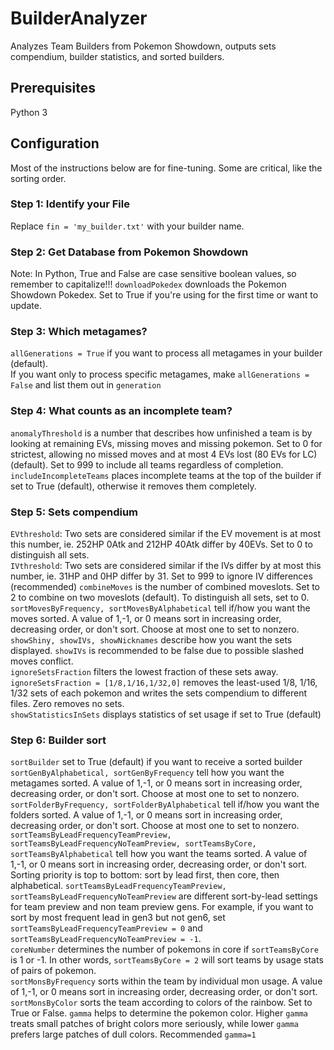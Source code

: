 # BuilderAnalyzer
Analyzes Team Builders from Pokemon Showdown, outputs sets compendium, builder statistics, and sorted builders.  
## Prerequisites
Python 3
## Configuration
Most of the instructions below are for fine-tuning.  Some are critical, like the sorting order.  
### Step 1: Identify your File
Replace 
```fin = 'my_builder.txt'```
with your builder name.  
### Step 2: Get Database from Pokemon Showdown
Note: In Python, True and False are case sensitive boolean values, so remember to capitalize!!!
```downloadPokedex``` downloads the Pokemon Showdown Pokedex.  Set to True if you're using for the first time or want to update.  
### Step 3: Which metagames?
```allGenerations = True``` if you want to process all metagames in your builder (default).  
If you want only to process specific metagames, make ```allGenerations = False``` and list them out in ```generation```
### Step 4: What counts as an incomplete team?  
```anomalyThreshold``` is a number that describes how unfinished a team is by looking at remaining EVs, missing moves and missing pokemon.  Set to 0 for strictest, allowing no missed moves and at most 4 EVs lost (80 EVs for LC) (default).  Set to 999 to include all teams regardless of completion.  
```includeIncompleteTeams``` places incomplete teams at the top of the builder if set to True (default), otherwise it removes them completely.  
### Step 5: Sets compendium
```EVthreshold```: Two sets are considered similar if the EV movement is at most this number, ie. 252HP 0Atk and 212HP 40Atk differ by 40EVs.  Set to 0 to distinguish all sets.  
```IVthreshold```: Two sets are considered similar if the IVs differ by at most this number, ie. 31HP and 0HP differ by 31.  Set to 999 to ignore IV differences (recommended)
```combineMoves``` is the number of combined moveslots.  Set to 2 to combine on two moveslots (default).  To distinguish all sets, set to 0.  
```sortMovesByFrequency, sortMovesByAlphabetical``` tell if/how you want the moves sorted.  A value of 1,-1, or 0 means sort in increasing order, decreasing order, or don't sort.  Choose at most one to set to nonzero.  
```showShiny, showIVs, showNicknames``` describe how you want the sets displayed.  ```showIVs``` is recommended to be false due to possible slashed moves conflict.  
```ignoreSetsFraction``` filters the lowest fraction of these sets away.  ```ignoreSetsFraction = [1/8,1/16,1/32,0]``` removes the least-used 1/8, 1/16, 1/32 sets of each pokemon and writes the sets compendium to different files.  Zero removes no sets.  
```showStatisticsInSets``` displays statistics of set usage if set to True (default)
### Step 6: Builder sort
```sortBuilder``` set to True (default) if you want to receive a sorted builder
```sortGenByAlphabetical, sortGenByFrequency``` tell how you want the metagames sorted.  A value of 1,-1, or 0 means sort in increasing order, decreasing order, or don't sort.  Choose at most one to set to nonzero.  
```sortFolderByFrequency, sortFolderByAlphabetical``` tell if/how you want the folders sorted.  A value of 1,-1, or 0 means sort in increasing order, decreasing order, or don't sort.  Choose at most one to set to nonzero.  
```sortTeamsByLeadFrequencyTeamPreview, sortTeamsByLeadFrequencyNoTeamPreview, sortTeamsByCore, sortTeamsByAlphabetical``` tell how you want the teams sorted.  A value of 1,-1, or 0 means sort in increasing order, decreasing order, or don't sort.  Sorting priority is top to bottom: sort by lead first, then core, then alphabetical.  ```sortTeamsByLeadFrequencyTeamPreview, sortTeamsByLeadFrequencyNoTeamPreview``` are different sort-by-lead settings for team preview and non team preview gens.  For example, if you want to sort by most frequent lead in gen3 but not gen6, set ```sortTeamsByLeadFrequencyTeamPreview = 0``` and ```sortTeamsByLeadFrequencyNoTeamPreview = -1```.  
```coreNumber``` determines the number of pokemons in core if ```sortTeamsByCore``` is 1 or -1.  In other words, ```sortTeamsByCore = 2``` will sort teams by usage stats of pairs of pokemon.  
```sortMonsByFrequency``` sorts within the team by individual mon usage.  A value of 1,-1, or 0 means sort in increasing order, decreasing order, or don't sort.  
```sortMonsByColor``` sorts the team according to colors of the rainbow.  Set to True or False.  ```gamma``` helps to determine the pokemon color.  Higher ```gamma``` treats small patches of bright colors more seriously, while lower ```gamma``` prefers large patches of dull colors.  Recommended ```gamma=1```

